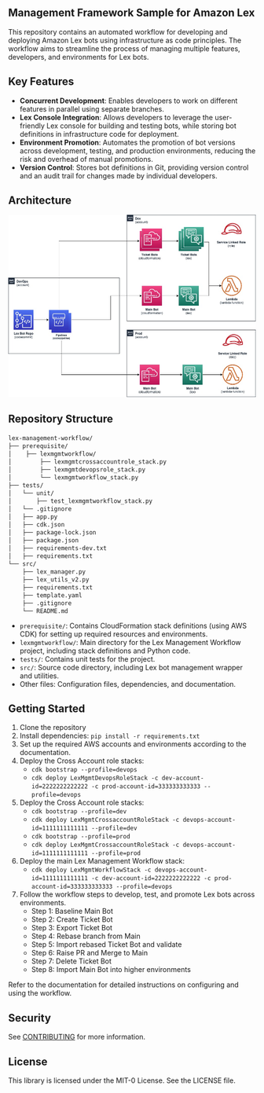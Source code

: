 ## Management Framework Sample for Amazon Lex

This repository contains an automated workflow for developing and deploying Amazon Lex bots using infrastructure as code principles. The workflow aims to streamline the process of managing multiple features, developers, and environments for Lex bots.

## Key Features

- **Concurrent Development**: Enables developers to work on different features in parallel using separate branches.
- **Lex Console Integration**: Allows developers to leverage the user-friendly Lex console for building and testing bots, while storing bot definitions in infrastructure code for deployment.
- **Environment Promotion**: Automates the promotion of bot versions across development, testing, and production environments, reducing the risk and overhead of manual promotions.
- **Version Control**: Stores bot definitions in Git, providing version control and an audit trail for changes made by individual developers.

## Architecture

![Lex Management Architecture](Amazon_Lex_Management_Framework.jpg)

## Repository Structure

```
lex-management-workflow/
├── prerequisite/
│    ├── lexmgmtworkflow/
│        ├── lexmgmtcrossaccountrole_stack.py
│        ├── lexmgmtdevopsrole_stack.py
│        └── lexmgmtworkflow_stack.py
├── tests/
│   └── unit/
│       ├── test_lexmgmtworkflow_stack.py
│   └── .gitignore
│   ├── app.py
│   ├── cdk.json
│   ├── package-lock.json
│   ├── package.json
│   ├── requirements-dev.txt
│   ├── requirements.txt
└── src/
    ├── lex_manager.py
    ├── lex_utils_v2.py
    ├── requirements.txt
    ├── template.yaml
    ├── .gitignore
    └── README.md
```

- `prerequisite/`: Contains CloudFormation stack definitions (using AWS CDK) for setting up required resources and environments.
- `lexmgmtworkflow/`: Main directory for the Lex Management Workflow project, including stack definitions and Python code.
- `tests/`: Contains unit tests for the project.
- `src/`: Source code directory, including Lex bot management wrapper and utilities.
- Other files: Configuration files, dependencies, and documentation.

## Getting Started

1. Clone the repository
2. Install dependencies: `pip install -r requirements.txt`
3. Set up the required AWS accounts and environments according to the documentation.
4. Deploy the Cross Account role stacks: 
    - `cdk bootstrap --profile=devops`
    - `cdk deploy LexMgmtDevopsRoleStack -c dev-account-id=2222222222222 -c prod-account-id=333333333333 --profile=devops`
5. Deploy the Cross Account role stacks: 
    - `cdk bootstrap --profile=dev`
    - `cdk deploy LexMgmtCrossaccountRoleStack -c devops-account-id=1111111111111 --profile=dev`
    - `cdk bootstrap --profile=prod`
    - `cdk deploy LexMgmtCrossaccountRoleStack -c devops-account-id=1111111111111 --profile=prod`
6. Deploy the main Lex Management Workflow stack: 
    - `cdk deploy LexMgmtWorkflowStack -c devops-account-id=1111111111111 -c dev-account-id=2222222222222 -c prod-account-id=333333333333 --profile=devops`
7. Follow the workflow steps to develop, test, and promote Lex bots across environments.
    - Step 1: Baseline Main Bot
    - Step 2: Create Ticket Bot
    - Step 3: Export Ticket Bot
    - Step 4: Rebase branch from Main
    - Step 5: Import rebased Ticket Bot and validate
    - Step 6: Raise PR and Merge to Main
    - Step 7: Delete Ticket Bot
    - Step 8: Import Main Bot into higher environments

Refer to the documentation for detailed instructions on configuring and using the workflow.

## Security

See [CONTRIBUTING](CONTRIBUTING.md#security-issue-notifications) for more information.

## License

This library is licensed under the MIT-0 License. See the LICENSE file.

